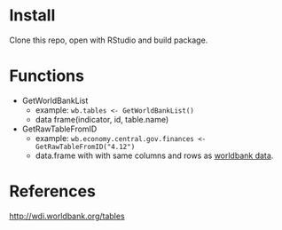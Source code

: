 # Install
Clone this repo, open with RStudio and build package.

# Functions

 - GetWorldBankList 
   - example: `wb.tables <- GetWorldBankList()`
   - data frame(indicator, id, table.name)
 - GetRawTableFromID 
   - example: `wb.economy.central.gov.finances <- GetRawTableFromID("4.12")`
   - data.frame with with same columns and rows as [worldbank data](http://wdi.worldbank.org/table/4.12).

# References
http://wdi.worldbank.org/tables

